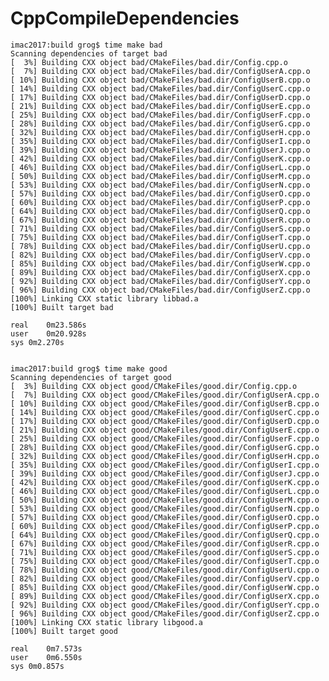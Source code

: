 # CppCompileDependencies

    imac2017:build grog$ time make bad
    Scanning dependencies of target bad
    [  3%] Building CXX object bad/CMakeFiles/bad.dir/Config.cpp.o
    [  7%] Building CXX object bad/CMakeFiles/bad.dir/ConfigUserA.cpp.o
    [ 10%] Building CXX object bad/CMakeFiles/bad.dir/ConfigUserB.cpp.o
    [ 14%] Building CXX object bad/CMakeFiles/bad.dir/ConfigUserC.cpp.o
    [ 17%] Building CXX object bad/CMakeFiles/bad.dir/ConfigUserD.cpp.o
    [ 21%] Building CXX object bad/CMakeFiles/bad.dir/ConfigUserE.cpp.o
    [ 25%] Building CXX object bad/CMakeFiles/bad.dir/ConfigUserF.cpp.o
    [ 28%] Building CXX object bad/CMakeFiles/bad.dir/ConfigUserG.cpp.o
    [ 32%] Building CXX object bad/CMakeFiles/bad.dir/ConfigUserH.cpp.o
    [ 35%] Building CXX object bad/CMakeFiles/bad.dir/ConfigUserI.cpp.o
    [ 39%] Building CXX object bad/CMakeFiles/bad.dir/ConfigUserJ.cpp.o
    [ 42%] Building CXX object bad/CMakeFiles/bad.dir/ConfigUserK.cpp.o
    [ 46%] Building CXX object bad/CMakeFiles/bad.dir/ConfigUserL.cpp.o
    [ 50%] Building CXX object bad/CMakeFiles/bad.dir/ConfigUserM.cpp.o
    [ 53%] Building CXX object bad/CMakeFiles/bad.dir/ConfigUserN.cpp.o
    [ 57%] Building CXX object bad/CMakeFiles/bad.dir/ConfigUserO.cpp.o
    [ 60%] Building CXX object bad/CMakeFiles/bad.dir/ConfigUserP.cpp.o
    [ 64%] Building CXX object bad/CMakeFiles/bad.dir/ConfigUserQ.cpp.o
    [ 67%] Building CXX object bad/CMakeFiles/bad.dir/ConfigUserR.cpp.o
    [ 71%] Building CXX object bad/CMakeFiles/bad.dir/ConfigUserS.cpp.o
    [ 75%] Building CXX object bad/CMakeFiles/bad.dir/ConfigUserT.cpp.o
    [ 78%] Building CXX object bad/CMakeFiles/bad.dir/ConfigUserU.cpp.o
    [ 82%] Building CXX object bad/CMakeFiles/bad.dir/ConfigUserV.cpp.o
    [ 85%] Building CXX object bad/CMakeFiles/bad.dir/ConfigUserW.cpp.o
    [ 89%] Building CXX object bad/CMakeFiles/bad.dir/ConfigUserX.cpp.o
    [ 92%] Building CXX object bad/CMakeFiles/bad.dir/ConfigUserY.cpp.o
    [ 96%] Building CXX object bad/CMakeFiles/bad.dir/ConfigUserZ.cpp.o
    [100%] Linking CXX static library libbad.a
    [100%] Built target bad

    real	0m23.586s
    user	0m20.928s
    sys	0m2.270s


    imac2017:build grog$ time make good
    Scanning dependencies of target good
    [  3%] Building CXX object good/CMakeFiles/good.dir/Config.cpp.o
    [  7%] Building CXX object good/CMakeFiles/good.dir/ConfigUserA.cpp.o
    [ 10%] Building CXX object good/CMakeFiles/good.dir/ConfigUserB.cpp.o
    [ 14%] Building CXX object good/CMakeFiles/good.dir/ConfigUserC.cpp.o
    [ 17%] Building CXX object good/CMakeFiles/good.dir/ConfigUserD.cpp.o
    [ 21%] Building CXX object good/CMakeFiles/good.dir/ConfigUserE.cpp.o
    [ 25%] Building CXX object good/CMakeFiles/good.dir/ConfigUserF.cpp.o
    [ 28%] Building CXX object good/CMakeFiles/good.dir/ConfigUserG.cpp.o
    [ 32%] Building CXX object good/CMakeFiles/good.dir/ConfigUserH.cpp.o
    [ 35%] Building CXX object good/CMakeFiles/good.dir/ConfigUserI.cpp.o
    [ 39%] Building CXX object good/CMakeFiles/good.dir/ConfigUserJ.cpp.o
    [ 42%] Building CXX object good/CMakeFiles/good.dir/ConfigUserK.cpp.o
    [ 46%] Building CXX object good/CMakeFiles/good.dir/ConfigUserL.cpp.o
    [ 50%] Building CXX object good/CMakeFiles/good.dir/ConfigUserM.cpp.o
    [ 53%] Building CXX object good/CMakeFiles/good.dir/ConfigUserN.cpp.o
    [ 57%] Building CXX object good/CMakeFiles/good.dir/ConfigUserO.cpp.o
    [ 60%] Building CXX object good/CMakeFiles/good.dir/ConfigUserP.cpp.o
    [ 64%] Building CXX object good/CMakeFiles/good.dir/ConfigUserQ.cpp.o
    [ 67%] Building CXX object good/CMakeFiles/good.dir/ConfigUserR.cpp.o
    [ 71%] Building CXX object good/CMakeFiles/good.dir/ConfigUserS.cpp.o
    [ 75%] Building CXX object good/CMakeFiles/good.dir/ConfigUserT.cpp.o
    [ 78%] Building CXX object good/CMakeFiles/good.dir/ConfigUserU.cpp.o
    [ 82%] Building CXX object good/CMakeFiles/good.dir/ConfigUserV.cpp.o
    [ 85%] Building CXX object good/CMakeFiles/good.dir/ConfigUserW.cpp.o
    [ 89%] Building CXX object good/CMakeFiles/good.dir/ConfigUserX.cpp.o
    [ 92%] Building CXX object good/CMakeFiles/good.dir/ConfigUserY.cpp.o
    [ 96%] Building CXX object good/CMakeFiles/good.dir/ConfigUserZ.cpp.o
    [100%] Linking CXX static library libgood.a
    [100%] Built target good

    real	0m7.573s
    user	0m6.550s
    sys	0m0.857s
